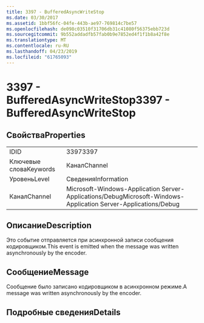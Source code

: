 ```yaml
---
title: 3397 - BufferedAsyncWriteStop
ms.date: 03/30/2017
ms.assetid: 1bbf56fc-04fe-443b-ae97-769814c7be57
ms.openlocfilehash: de098c03510f31706db31c41080f56375ebb723d
ms.sourcegitcommit: 9b552addadfb57fab0b9e7852ed4f1f1b8a42f8e
ms.translationtype: MT
ms.contentlocale: ru-RU
ms.lasthandoff: 04/23/2019
ms.locfileid: "61765093"
---
```

# <a name="3397---bufferedasyncwritestop"></a><span data-ttu-id="dfc83-102">3397 - BufferedAsyncWriteStop</span><span class="sxs-lookup"><span data-stu-id="dfc83-102">3397 - BufferedAsyncWriteStop</span></span>
## <a name="properties"></a><span data-ttu-id="dfc83-103">Свойства</span><span class="sxs-lookup"><span data-stu-id="dfc83-103">Properties</span></span>  
  
|||  
|-|-|  
|<span data-ttu-id="dfc83-104">ID</span><span class="sxs-lookup"><span data-stu-id="dfc83-104">ID</span></span>|<span data-ttu-id="dfc83-105">3397</span><span class="sxs-lookup"><span data-stu-id="dfc83-105">3397</span></span>|  
|<span data-ttu-id="dfc83-106">Ключевые слова</span><span class="sxs-lookup"><span data-stu-id="dfc83-106">Keywords</span></span>|<span data-ttu-id="dfc83-107">Канал</span><span class="sxs-lookup"><span data-stu-id="dfc83-107">Channel</span></span>|  
|<span data-ttu-id="dfc83-108">Уровень</span><span class="sxs-lookup"><span data-stu-id="dfc83-108">Level</span></span>|<span data-ttu-id="dfc83-109">Сведения</span><span class="sxs-lookup"><span data-stu-id="dfc83-109">Information</span></span>|  
|<span data-ttu-id="dfc83-110">Канал</span><span class="sxs-lookup"><span data-stu-id="dfc83-110">Channel</span></span>|<span data-ttu-id="dfc83-111">Microsoft-Windows-Application Server-Applications/Debug</span><span class="sxs-lookup"><span data-stu-id="dfc83-111">Microsoft-Windows-Application Server-Applications/Debug</span></span>|  
  
## <a name="description"></a><span data-ttu-id="dfc83-112">Описание</span><span class="sxs-lookup"><span data-stu-id="dfc83-112">Description</span></span>  
 <span data-ttu-id="dfc83-113">Это событие отправляется при асинхронной записи сообщения кодировщиком.</span><span class="sxs-lookup"><span data-stu-id="dfc83-113">This event is emitted when the message was written asynchronously by the encoder.</span></span>  
  
## <a name="message"></a><span data-ttu-id="dfc83-114">Сообщение</span><span class="sxs-lookup"><span data-stu-id="dfc83-114">Message</span></span>  
 <span data-ttu-id="dfc83-115">Сообщение было записано кодировщиком в асинхронном режиме.</span><span class="sxs-lookup"><span data-stu-id="dfc83-115">A message was written asynchronously by the encoder.</span></span>  
  
## <a name="details"></a><span data-ttu-id="dfc83-116">Подробные сведения</span><span class="sxs-lookup"><span data-stu-id="dfc83-116">Details</span></span>
